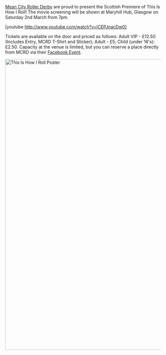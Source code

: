 <html><body><a title="Mean City on Facebook" href="https://www.facebook.com/MeanCityRollerDerby" target="_blank">Mean City Roller Derby</a> are proud to present the Scottish Premiere of This Is How I Roll! The movie screening will be shown at Maryhill Hub, Glasgow on Saturday 2nd March from 7pm.

[youtube http://www.youtube.com/watch?v=lCEPJnacDw0]

Tickets are available on the door and priced as follows: Adult VIP - £12.50 (Includes Entry, MCRD T-Shirt and Sticker); Adult - £5; Child (under 16's): £2.50. Capacity at the venue is limited, but you can reserve a place directly from MCRD via their <a title="MCRD Facebook Event" href="https://www.facebook.com/#!/events/129409720561360/" target="_blank">Facebook Event</a>.

<a href="http://www.scottishrollerderbyblog.com/2013/02/tihir-poster.jpg"><img class="aligncenter size-full wp-image-2258" alt="This Is How I Roll Poster" src="http://www.scottishrollerderbyblog.com/2013/02/tihir-poster.jpg" width="614" height="941"></a></body></html>
